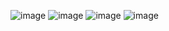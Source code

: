 ![image](https://github.com/user-attachments/assets/a791c289-7c45-42b2-b525-bef4a390e5fc)
![image](https://github.com/user-attachments/assets/2540b1ed-0697-4792-ab37-869ea1ee4a2d)
![image](https://github.com/user-attachments/assets/732a3fe3-b11c-4ca2-a597-77218590186d)
![image](https://github.com/user-attachments/assets/102602c5-f70e-4cf7-b465-162ab69a7259)
